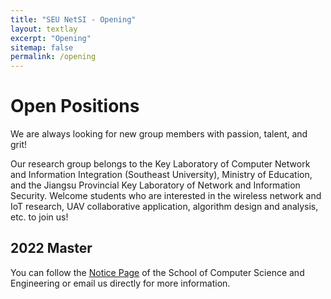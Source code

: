 ```yaml
---
title: "SEU NetSI - Opening"
layout: textlay
excerpt: "Opening"
sitemap: false
permalink: /opening
---
```


# Open Positions

We are always looking for new group members with passion, talent, and grit!

Our research group belongs to the Key Laboratory of Computer Network and Information Integration (Southeast University), Ministry of Education, and the Jiangsu Provincial Key Laboratory of Network and Information Security. Welcome students who are interested in the wireless network and IoT research, UAV collaborative application, algorithm design and analysis, etc. to join us!

## 2022 Master
You can follow the [Notice Page](https://cse.seu.edu.cn/22646/list.htm) of the School of Computer Science and Engineering or email us directly for more information.
